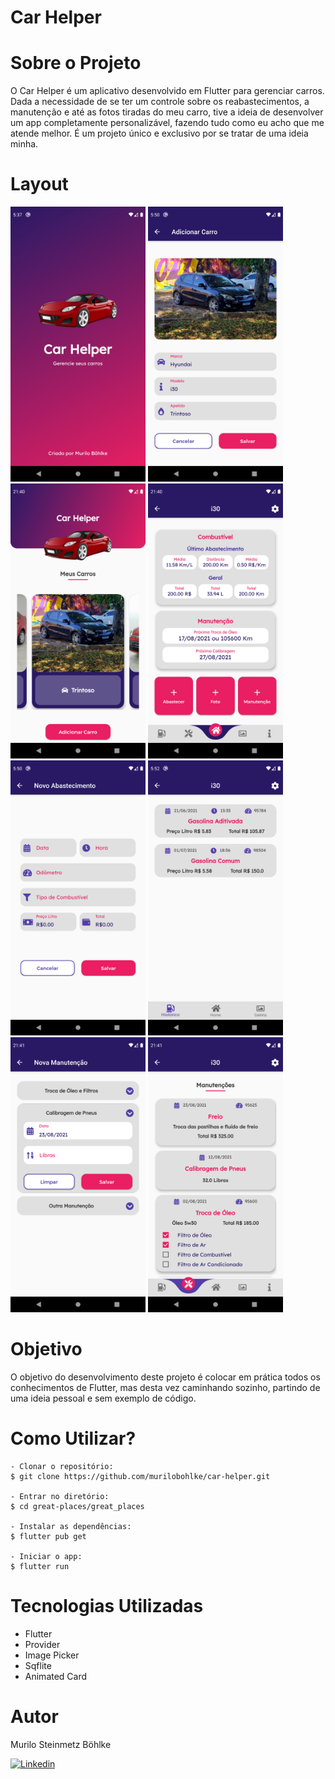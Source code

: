 # Car Helper

# Sobre o Projeto
O Car Helper é um aplicativo desenvolvido em Flutter para gerenciar carros. Dada a necessidade de se ter um controle sobre os reabastecimentos, a manutenção e até as fotos tiradas do meu carro, tive a ideia de desenvolver um app completamente personalizável, fazendo tudo como eu acho que me atende melhor. É um projeto único e exclusivo por se tratar de uma ideia minha.

# Layout

<img src="images/img1.png" width="216" height="440"> <img src="images/img2.png" width="216" height="440"> <img src="images/img3.png" width="216" height="440"> <img src="images/img4.png" width="216" height="440"> <img src="images/img5.png" width="216" height="440"> <img src="images/img6.png" width="216" height="440"> <img src="images/img7.png" width="216" height="440"> <img src="images/img8.png" width="216" height="440"> 


# Objetivo

O objetivo do desenvolvimento deste projeto é colocar em prática todos os conhecimentos de Flutter, mas desta vez caminhando sozinho, partindo de uma ideia pessoal e sem exemplo de código.

# Como Utilizar?

~~~
- Clonar o repositório:
$ git clone https://github.com/murilobohlke/car-helper.git

- Entrar no diretório:
$ cd great-places/great_places

- Instalar as dependências:
$ flutter pub get

- Iniciar o app: 
$ flutter run
~~~

# Tecnologias Utilizadas
- Flutter
- Provider
- Image Picker
- Sqflite
- Animated Card

# Autor
Murilo Steinmetz Böhlke

[![Linkedin](https://img.shields.io/badge/-LinkedIn-blue?style=flat&logo=Linkedin&logoColor=white)](https://www.linkedin.com/in/murilobohlke/)
